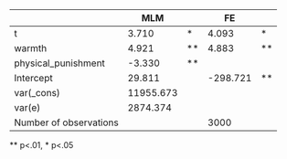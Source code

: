 |                        | MLM       |    | FE       |    |
|------------------------|-----------|----|----------|----|
| t                      | 3.710     | *  | 4.093    | *  |
| warmth                 | 4.921     | ** | 4.883    | ** |
| physical_punishment    | -3.330    | ** |          |    |
| Intercept              | 29.811    |    | -298.721 | ** |
| var(_cons)             | 11955.673 |    |          |    |
| var(e)                 | 2874.374  |    |          |    |
| Number of observations |           |    | 3000     |    |
** p<.01, * p<.05
